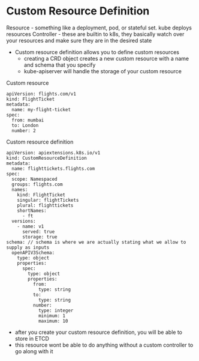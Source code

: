 # Custom Resource Definition
Resource - something like a deployment, pod, or stateful set. kube deploys resources
Controller - these are builtin to k8s, they basically watch over your resources and make sure they are in the desired state

- Custom resource definition allows you to define custom resources
    - creating a CRD object creates a new custom resource with a name and schema that you specify
    - kube-apiserver will handle the storage of your custom resource

Custom resource 
```
apiVersion: flights.com/v1
kind: FlightTicket
metadata:
  name: my-flight-ticket
spec:
  from: mumbai
  to: London
  number: 2
```

Custom resource definition 
```
apiVersion: apiextensions.k8s.io/v1
kind: CustomResourceDefinition
metadata:
  name: flighttickets.flights.com
spec:
  scope: Namespaced
  groups: flights.com 
  names:
    kind: FlightTicket
    singular: flightTickets
    plural: flighttickets
    shortNames: 
      - ft
  versions:
    - name: v1
      served: true
      storage: true
schema: // schema is where we are actually stating what we allow to supply as inputs
  openAPIV3Schema:
    type: object
    properties:
      spec:
        type: object
        properties:
          from:
            type: string
          to: 
            type: string
          number: 
            type: integer
            minimum: 1
            maximum: 10
```

- after you create your custom resource definition, you will be able to store in ETCD
- this resource wont be able to do anything without a custom controller to go along with it 